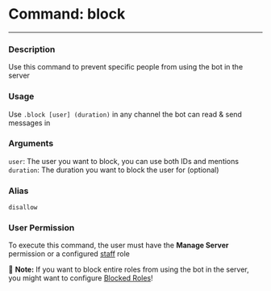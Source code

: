 # Command: block
---
### Description
Use this command to prevent specific people from using the bot in the server

### Usage
Use `.block [user] (duration)` in any channel the bot can read & send messages in

### Arguments
`user`: The user you want to block, you can use both IDs and mentions\
`duration`: The duration you want to block the user for (optional)

### Alias
`disallow`

### User Permission
To execute this command, the user must have the **Manage Server** permission or a configured [staff](/config/staffroles.md) role

📝 **Note:** If you want to block entire roles from using the bot in the server, you might want to configure [Blocked Roles](/config/blockedroles.md)!
